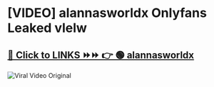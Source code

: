 
 # [VIDEO] alannasworldx Onlyfans Leaked vlelw

## <h2><a href="https://clipsfans.com/alannasworldx&ref=git">🔗 Click to LINKS ⏩⏩ 👉 🟢 alannasworldx </a></h2>

<a href="https://clipsfans.com/alannasworldx&ref=git" rel="nofollow" data-target="animated-image.originalLink"><img src="https://i.ibb.co.com/xMMVF88/686577567.gif" alt="Viral Video Original" style="max-width: 100%; display: inline-block;" data-target="animated-image.originalImage"></a>

